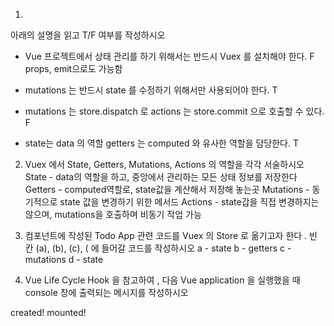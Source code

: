1.
아래의
설명을 읽고 T/F 여부를 작성하시오
- Vue 프로젝트에서 상태 관리를 하기 위해서는 반드시 Vuex 를 설치해야 한다. F
props, emit으로도 가능함

- mutations 는 반드시 state 를 수정하기 위해서만 사용되어야 한다. T

- mutations 는 store.dispatch 로 actions 는 store.commit 으로 호출할 수 있다. F

- state는 data 의 역할 getters 는 computed 와 유사한 역할을 담당한다. T


2. Vuex 에서 State, Getters, Mutations, Actions 의 역할을 각각 서술하시오
State - data의 역할을 하고, 중앙에서 관리하는 모든 상태 정보를 저장한다
Getters - computed역할로, state값을 계산해서 저장해 놓는곳
Mutations - 동기적으로 state 값을 변경하기 위한 메서드
Actions - state갑을 직접 변경하지는 않으며, mutations을 호출하며 비동기 작업 가능


3. 컴포넌트에 작성된 Todo App 관련 코드를 Vuex 의 Store 로 옮기고자 한다 .
빈 칸 (a), (b), (c), ( 에 들어갈 코드를 작성하시오
a - state
b - getters
c - mutations
d - state

4. Vue Life Cycle Hook 을 참고하여 , 다음 Vue application 을 실행했을 때
console 창에 출력되는 메시지를 작성하시오

created!
mounted!